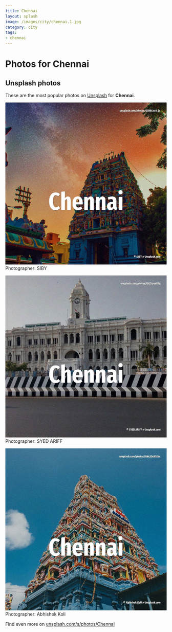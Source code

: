 ```yaml
---
title: Chennai
layout: splash
image: /images/city/chennai.1.jpg
category: city
tags:
- chennai
---
```

# Photos for Chennai
 
## Unsplash photos
These are the most popular photos on [Unsplash](https://unsplash.com) for **Chennai**.
 
![Chennai](/images/city/chennai.1.jpg)
Photographer:  SIBY
 
![Chennai](/images/city/chennai.2.jpg)
Photographer:  SYED ARIFF
 
![Chennai](/images/city/chennai.3.jpg)
Photographer:  Abhishek Koli
 
Find even more on [unsplash.com/s/photos/Chennai](https://unsplash.com/s/photos/Chennai)
 
